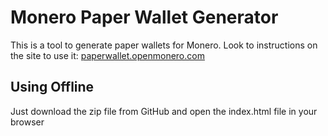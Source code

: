 # Monero Paper Wallet Generator

This is a tool to generate paper wallets for Monero. Look to instructions on the site to use it: [paperwallet.openmonero.com](https://paperwallet.openmonero.com)

## Using Offline

Just download the zip file from GitHub and open the index.html file in your browser